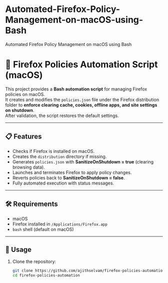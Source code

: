 # Automated-Firefox-Policy-Management-on-macOS-using-Bash
Automated Firefox Policy Management on macOS using Bash


# 🦊 Firefox Policies Automation Script (macOS)

This project provides a **Bash automation script** for managing Firefox policies on macOS.  
It creates and modifies the `policies.json` file under the Firefox distribution folder to **enforce clearing cache, cookies, offline apps, and site settings on shutdown**.  
After validation, the script restores the default settings.

---

## 📋 Features
- Checks if Firefox is installed on macOS.
- Creates the `distribution` directory if missing.
- Generates `policies.json` with **SanitizeOnShutdown = true** (clearing browsing data).
- Launches and terminates Firefox to apply policy changes.
- Reverts policies back to **SanitizeOnShutdown = false**.
- Fully automated execution with status messages.

---

## 🛠️ Requirements
- macOS
- Firefox installed in `/Applications/Firefox.app`
- `bash` shell (default on macOS)

---

## 🚀 Usage
1. Clone the repository:
   ```bash
   git clone https://github.com/ajithselvam/firefox-policies-automation.git
   cd firefox-policies-automation
